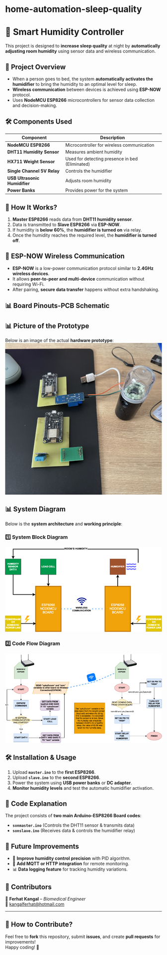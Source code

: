 # home-automation-sleep-quality

# 🌿 Smart Humidity Controller

This project is designed to **increase sleep quality** at night by **automatically adjusting room humidity** using sensor data and wireless communication.

## 🌟 Project Overview

- When a person goes to bed, the system **automatically activates the humidifier** to bring the humidity to an optimal level for sleep.
- **Wireless communication** between devices is achieved using **ESP-NOW** protocol.
- Uses **NodeMCU ESP8266** microcontrollers for sensor data collection and decision-making.

## 🛠️ **Components Used**
| Component | Description |
|-----------|------------|
| **NodeMCU ESP8266** | Microcontroller for wireless communication |
| **DHT11 Humidity Sensor** | Measures ambient humidity |
| **HX711 Weight Sensor** | Used for detecting presence in bed (Eliminated) |
| **Single Channel 5V Relay** | Controls the humidifier |
| **USB Ultrasonic Humidifier** | Adjusts room humidity |
| **Power Banks** | Provides power for the system |

## 📡 **How It Works?**
1. **Master ESP8266** reads data from **DHT11 humidity sensor**.
2. Data is transmitted to **Slave ESP8266** via **ESP-NOW**.
3. If humidity is **below 60%**, the **humidifier is turned on** via relay.
4. Once the humidity reaches the required level, the **humidifier is turned off**.

## 🔗 **ESP-NOW Wireless Communication**
- **ESP-NOW** is a low-power communication protocol similar to **2.4GHz wireless devices**.
- It allows **peer-to-peer and multi-device** communication without requiring Wi-Fi.
- After pairing, **secure data transfer** happens without extra handshaking.


## 📊 **Board Pinouts-PCB Schematic**

## 📊 **Picture of the Prototype**
Below is an image of the actual **hardware prototype**:
![Prototype Image](prototype.jpg)

## 📊 **System Diagram**
Below is the **system architecture** and **working principle**:

### **1️⃣ System Block Diagram**
![Project Block Diagram](project%20block%20diagram.png)

### **2️⃣ Code Flow Diagram**
![Code Flow](code%20flow%20diagram.png)

## 🛠️ **Installation & Usage**
1. Upload **`master.ino`** to the **first ESP8266**.
2. Upload **`slave.ino`** to the **second ESP8266**.
3. Power the system using **USB power banks** or **DC adapter**.
4. **Monitor humidity levels** and test the automatic humidifier activation.

## 📜 **Code Explanation**
The project consists of **two main Arduino-ESP8266 Board codes**:
- **`sonmaster.ino`** (Controls the DHT11 sensor & transmits data)
- **`sonslave.ino`** (Receives data & controls the humidifier relay)

## 📌 **Future Improvements**
- 🔧 **Improve humidity control precision** with PID algorithm.
- 📡 **Add MQTT or HTTP integration** for remote monitoring.
- 📊 **Data logging feature** for tracking humidity variations.

## 🎯 **Contributors**
👤 **Ferhat Kangal** – *Biomedical Engineer*  
📧 kangalferhat@hotmail.com  

---

## 🚀 **How to Contribute?**
Feel free to **fork** this repository, submit **issues**, and create **pull requests** for improvements!  
Happy coding! 🚀
